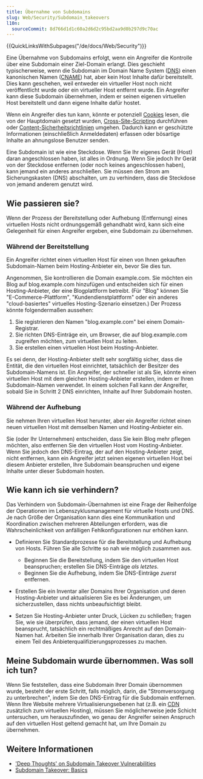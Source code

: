 ```yaml
---
title: Übernahme von Subdomains
slug: Web/Security/Subdomain_takeovers
l10n:
  sourceCommit: 8d766d1d1c60a2d6d2c95bd2aa9d0b297d9c70ac
---
```


{{QuickLinksWithSubpages("/de/docs/Web/Security")}}

Eine Übernahme von Subdomains erfolgt, wenn ein Angreifer die Kontrolle über eine Subdomain einer Ziel-Domain erlangt. Dies geschieht typischerweise, wenn die Subdomain im Domain Name System ([DNS](/de/docs/Glossary/DNS)) einen kanonischen Namen ([CNAME](https://en.wikipedia.org/wiki/CNAME_record)) hat, aber kein Host Inhalte dafür bereitstellt. Dies kann geschehen, weil entweder ein virtueller Host noch nicht veröffentlicht wurde oder ein virtueller Host entfernt wurde. Ein Angreifer kann diese Subdomain übernehmen, indem er seinen eigenen virtuellen Host bereitstellt und dann eigene Inhalte dafür hostet.

Wenn ein Angreifer dies tun kann, könnte er potenziell [Cookies](/de/docs/Web/HTTP/Cookies) lesen, die von der Hauptdomain gesetzt wurden, [Cross-Site-Scripting](/de/docs/Web/Security/Types_of_attacks#cross-site_scripting_xss) durchführen oder [Content-Sicherheitsrichtlinien](/de/docs/Web/HTTP/CSP) umgehen. Dadurch kann er geschützte Informationen (einschließlich Anmeldedaten) erfassen oder bösartige Inhalte an ahnungslose Benutzer senden.

Eine Subdomain ist wie eine Steckdose. Wenn Sie Ihr eigenes Gerät (Host) daran angeschlossen haben, ist alles in Ordnung. Wenn Sie jedoch Ihr Gerät von der Steckdose entfernen (oder noch keines angeschlossen haben), kann jemand ein anderes anschließen. Sie müssen den Strom am Sicherungskasten (DNS) abschalten, um zu verhindern, dass die Steckdose von jemand anderem genutzt wird.

## Wie passieren sie?

Wenn der Prozess der Bereitstellung oder Aufhebung (Entfernung) eines virtuellen Hosts nicht ordnungsgemäß gehandhabt wird, kann sich eine Gelegenheit für einen Angreifer ergeben, eine Subdomain zu übernehmen.

### Während der Bereitstellung

Ein Angreifer richtet einen virtuellen Host für einen von Ihnen gekauften Subdomain-Namen beim Hosting-Anbieter ein, bevor Sie dies tun.

Angenommen, Sie kontrollieren die Domain example.com. Sie möchten ein Blog auf blog.example.com hinzufügen und entscheiden sich für einen Hosting-Anbieter, der eine Blogplattform betreibt. (Für "Blog" können Sie "E-Commerce-Plattform", "Kundendienstplattform" oder ein anderes "cloud-basiertes" virtuelles Hosting-Szenario einsetzen.) Der Prozess könnte folgendermaßen aussehen:

1. Sie registrieren den Namen "blog.example.com" bei einem Domain-Registrar.
2. Sie richten DNS-Einträge ein, um Browser, die auf blog.example.com zugreifen möchten, zum virtuellen Host zu leiten.
3. Sie erstellen einen virtuellen Host beim Hosting-Anbieter.

Es sei denn, der Hosting-Anbieter stellt sehr sorgfältig sicher, dass die Entität, die den virtuellen Host einrichtet, tatsächlich der Besitzer des Subdomain-Namens ist. Ein Angreifer, der schneller ist als Sie, könnte einen virtuellen Host mit dem gleichen Hosting-Anbieter erstellen, indem er Ihren Subdomain-Namen verwendet. In einem solchen Fall kann der Angreifer, sobald Sie in Schritt 2 DNS einrichten, Inhalte auf Ihrer Subdomain hosten.

### Während der Aufhebung

Sie nehmen Ihren virtuellen Host herunter, aber ein Angreifer richtet einen neuen virtuellen Host mit demselben Namen und Hosting-Anbieter ein.

Sie (oder Ihr Unternehmen) entscheiden, dass Sie kein Blog mehr pflegen möchten, also entfernen Sie den virtuellen Host vom Hosting-Anbieter. Wenn Sie jedoch den DNS-Eintrag, der auf den Hosting-Anbieter zeigt, nicht entfernen, kann ein Angreifer jetzt seinen eigenen virtuellen Host bei diesem Anbieter erstellen, Ihre Subdomain beanspruchen und eigene Inhalte unter dieser Subdomain hosten.

## Wie kann ich sie verhindern?

Das Verhindern von Subdomain-Übernahmen ist eine Frage der Reihenfolge der Operationen im Lebenszyklusmanagement für virtuelle Hosts und DNS. Je nach Größe der Organisation kann dies eine Kommunikation und Koordination zwischen mehreren Abteilungen erfordern, was die Wahrscheinlichkeit von anfälligen Fehlkonfigurationen nur erhöhen kann.

- Definieren Sie Standardprozesse für die Bereitstellung und Aufhebung von Hosts. Führen Sie alle Schritte so nah wie möglich zusammen aus.

  - Beginnen Sie die Bereitstellung, indem Sie den virtuellen Host beanspruchen; erstellen Sie DNS-Einträge _als letztes_.
  - Beginnen Sie die Aufhebung, indem Sie DNS-Einträge _zuerst_ entfernen.

- Erstellen Sie ein Inventar aller Domains Ihrer Organisation und deren Hosting-Anbieter und aktualisieren Sie es bei Änderungen, um sicherzustellen, dass nichts unbeaufsichtigt bleibt.
- Setzen Sie Hosting-Anbieter unter Druck, Lücken zu schließen; fragen Sie, wie sie überprüfen, dass jemand, der einen virtuellen Host beansprucht, tatsächlich ein rechtmäßiges Anrecht auf den Domain-Namen hat. Arbeiten Sie innerhalb Ihrer Organisation daran, dies zu einem Teil des Anbieterqualifizierungsprozesses zu machen.

## Meine Subdomain wurde übernommen. Was soll ich tun?

Wenn Sie feststellen, dass eine Subdomain Ihrer Domain übernommen wurde, besteht der erste Schritt, falls möglich, darin, die "Stromversorgung zu unterbrechen", indem Sie den DNS-Eintrag für die Subdomain entfernen. Wenn Ihre Website mehrere Virtualisierungsebenen hat (z.B. ein [CDN](/de/docs/Glossary/CDN) zusätzlich zum virtuellen Hosting), müssen Sie möglicherweise jede Schicht untersuchen, um herauszufinden, wo genau der Angreifer seinen Anspruch auf den virtuellen Host geltend gemacht hat, um Ihre Domain zu übernehmen.

## Weitere Informationen

- ['Deep Thoughts' on Subdomain Takeover Vulnerabilities](https://claudijd.github.io/2017/02/03/deep-thoughts-on-subdomain-takeovers/)
- [Subdomain Takeover: Basics](https://0xpatrik.com/subdomain-takeover-basics/)
